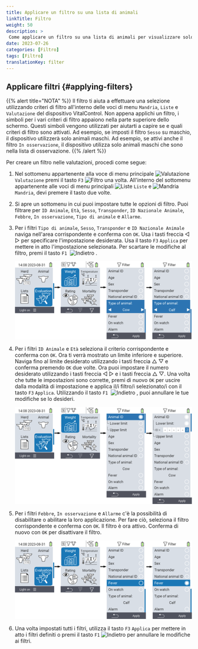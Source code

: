 ```yaml
---
title: Applicare un filtro su una lista di animali
linkTitle: Filtro
weight: 50
description: >
 Come applicare un filtro su una lista di animali per visualizzare solo un sottoinsieme degli animali presenti sul dispositivo.
date: 2023-07-26
categories: [Filtro]
tags: [Filtro]
translationKey: filter
---
```

## Applicare filtri {#applying-filters}
 
{{% alert title="NOTA" %}}
Il filtro ti aiuta a effettuare una selezione utilizzando criteri di filtro all'interno delle voci di menu `Mandria`, `Liste` e `Valutazione` del dispositivo VitalControl. Non appena applichi un filtro, i simboli per i vari criteri di filtro appaiono nella parte superiore dello schermo. Questi simboli vengono utilizzati per aiutarti a capire se e quali criteri di filtro sono attivati. Ad esempio, se imposti il filtro `Sesso` su maschio, il dispositivo utilizzerà solo animali maschi. Ad esempio, se attivi anche il filtro `In osservazione`, il dispositivo utilizza solo animali maschi che sono nella lista di osservazione.
{{% /alert %}}

Per creare un filtro nelle valutazioni, procedi come segue:

1. Nel sottomenu appartenente alla voce di menu principale <img src="/icons/main/evaluation.svg" width="50" align="bottom" alt="Valutazione" /> `Valutazione` premi il tasto `F3` <img src="/icons/footer/filter.svg" width="25" align="bottom" alt="Filtro" /> una volta. All'interno del sottomenu appartenente alle voci di menu principali <img src="/icons/main/lists.svg" width="28" align="bottom" alt="Liste" /> `Liste` e <img src="/icons/main/herd.svg" width="60" align="bottom" alt="Mandria" /> `Mandria`, devi premere il tasto due volte.

2. Si apre un sottomenu in cui puoi impostare tutte le opzioni di filtro. Puoi filtrare per `ID Animale`, `Età`, `Sesso`, `Transponder`, `ID Nazionale Animale`, `Febbre`, `In osservazione`, `Tipo di animale` e `Allarme`.

3. Per i filtri `Tipo di animale`, `Sesso`, `Transponder` e `ID Nazionale Animale` naviga nell'area corrispondente e conferma con `OK`. Usa i tasti freccia ◁ ▷ per specificare l'impostazione desiderata. Usa il tasto `F3` `Applica` per mettere in atto l'impostazione selezionata. Per scartare le modifiche al filtro, premi il tasto `F1` &nbsp;<img src="/icons/footer/exit.svg" width="25" align="bottom" alt="Indietro" />&nbsp;.


   ![VitalControl: menu Valutazione Crea filtro](images/filter.png "Crea filtro")

4. Per i filtri `ID Animale` e `Età` seleziona il criterio corrispondente e conferma con `OK`. Ora ti verrà mostrato un limite inferiore e superiore. Naviga fino al limite desiderato utilizzando i tasti freccia △ ▽ e conferma premendo `OK` due volte. Ora puoi impostare il numero desiderato utilizzando i tasti freccia ◁ ▷ e i tasti freccia △ ▽. Una volta che tutte le impostazioni sono corrette, premi di nuovo `OK` per uscire dalla modalità di impostazione e applica il/i filtro/i selezionato/i con il tasto `F3` `Applica`. Utilizzando il tasto `F1` &nbsp;<img src="/icons/footer/exit.svg" width="25" align="bottom" alt="Indietro" />&nbsp;, puoi annullare le tue modifiche se lo desideri.

   ![VitalControl: menu Valutazione Crea filtro](images/filter2.png "Crea filtro")

5. Per i filtri `Febbre`, `In osservazione` e `Allarme` c'è la possibilità di disabilitare o abilitare la loro applicazione. Per fare ciò, seleziona il filtro corrispondente e conferma con `OK`. Il filtro è ora attivo. Conferma di nuovo con `OK` per disattivare il filtro.

   ![VitalControl: menu Valutazione Crea filtro](images/filter3.png "Crea filtro")

6. Una volta impostati tutti i filtri, utilizza il tasto `F3` `Applica` per mettere in atto i filtri definiti o premi il tasto `F1` <img src="/icons/footer/exit.svg" width="25" align="bottom" alt="Indietro" /> per annullare le modifiche ai filtri.
